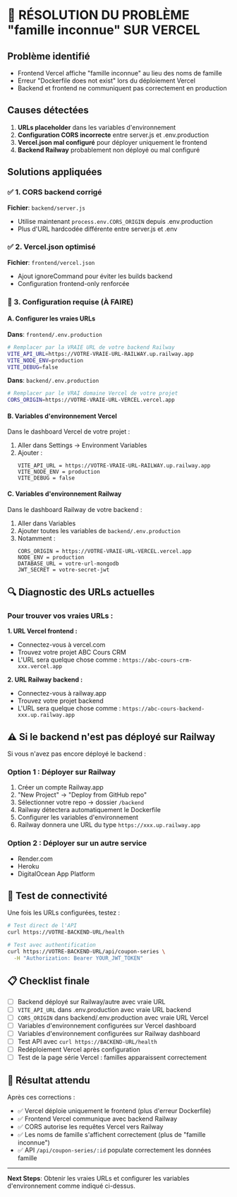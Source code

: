 # 🚨 RÉSOLUTION DU PROBLÈME "famille inconnue" SUR VERCEL

## Problème identifié
- Frontend Vercel affiche "famille inconnue" au lieu des noms de famille
- Erreur "Dockerfile does not exist" lors du déploiement Vercel
- Backend et frontend ne communiquent pas correctement en production

## Causes détectées
1. **URLs placeholder** dans les variables d'environnement
2. **Configuration CORS incorrecte** entre server.js et .env.production  
3. **Vercel.json mal configuré** pour déployer uniquement le frontend
4. **Backend Railway** probablement non déployé ou mal configuré

## Solutions appliquées

### ✅ 1. CORS backend corrigé
**Fichier**: `backend/server.js`
- Utilise maintenant `process.env.CORS_ORIGIN` depuis .env.production
- Plus d'URL hardcodée différente entre server.js et .env

### ✅ 2. Vercel.json optimisé  
**Fichier**: `frontend/vercel.json`
- Ajout ignoreCommand pour éviter les builds backend
- Configuration frontend-only renforcée

### 🔧 3. Configuration requise (À FAIRE)

#### A. Configurer les vraies URLs
**Dans**: `frontend/.env.production`
```bash
# Remplacer par la VRAIE URL de votre backend Railway
VITE_API_URL=https://VOTRE-VRAIE-URL-RAILWAY.up.railway.app
VITE_NODE_ENV=production
VITE_DEBUG=false
```

**Dans**: `backend/.env.production`  
```bash
# Remplacer par le VRAI domaine Vercel de votre projet
CORS_ORIGIN=https://VOTRE-VRAIE-URL-VERCEL.vercel.app
```

#### B. Variables d'environnement Vercel
Dans le dashboard Vercel de votre projet :
1. Aller dans Settings → Environment Variables
2. Ajouter :
   ```
   VITE_API_URL = https://VOTRE-VRAIE-URL-RAILWAY.up.railway.app
   VITE_NODE_ENV = production
   VITE_DEBUG = false
   ```

#### C. Variables d'environnement Railway
Dans le dashboard Railway de votre backend :
1. Aller dans Variables
2. Ajouter toutes les variables de `backend/.env.production`
3. Notamment :
   ```
   CORS_ORIGIN = https://VOTRE-VRAIE-URL-VERCEL.vercel.app
   NODE_ENV = production
   DATABASE_URL = votre-url-mongodb
   JWT_SECRET = votre-secret-jwt
   ```

## 🔍 Diagnostic des URLs actuelles

### Pour trouver vos vraies URLs :

**1. URL Vercel frontend :**
- Connectez-vous à vercel.com
- Trouvez votre projet ABC Cours CRM
- L'URL sera quelque chose comme : `https://abc-cours-crm-xxx.vercel.app`

**2. URL Railway backend :**
- Connectez-vous à railway.app  
- Trouvez votre projet backend
- L'URL sera quelque chose comme : `https://abc-cours-backend-xxx.up.railway.app`

## ⚠️ Si le backend n'est pas déployé sur Railway

Si vous n'avez pas encore déployé le backend :

### Option 1 : Déployer sur Railway
1. Créer un compte Railway.app
2. "New Project" → "Deploy from GitHub repo"
3. Sélectionner votre repo → dossier `/backend`
4. Railway détectera automatiquement le Dockerfile
5. Configurer les variables d'environnement
6. Railway donnera une URL du type `https://xxx.up.railway.app`

### Option 2 : Déployer sur un autre service  
- Render.com
- Heroku  
- DigitalOcean App Platform

## 🧪 Test de connectivité

Une fois les URLs configurées, testez :

```bash
# Test direct de l'API
curl https://VOTRE-BACKEND-URL/health

# Test avec authentification
curl https://VOTRE-BACKEND-URL/api/coupon-series \
  -H "Authorization: Bearer YOUR_JWT_TOKEN"
```

## 📋 Checklist finale

- [ ] Backend déployé sur Railway/autre avec vraie URL
- [ ] `VITE_API_URL` dans .env.production avec vraie URL backend  
- [ ] `CORS_ORIGIN` dans backend/.env.production avec vraie URL Vercel
- [ ] Variables d'environnement configurées sur Vercel dashboard
- [ ] Variables d'environnement configurées sur Railway dashboard
- [ ] Test API avec `curl https://BACKEND-URL/health`
- [ ] Redéploiement Vercel après configuration
- [ ] Test de la page série Vercel : familles apparaissent correctement

## 🎯 Résultat attendu

Après ces corrections :
- ✅ Vercel déploie uniquement le frontend (plus d'erreur Dockerfile)
- ✅ Frontend Vercel communique avec backend Railway 
- ✅ CORS autorise les requêtes Vercel vers Railway
- ✅ Les noms de famille s'affichent correctement (plus de "famille inconnue")
- ✅ API `/api/coupon-series/:id` populate correctement les données famille

---

**Next Steps**: Obtenir les vraies URLs et configurer les variables d'environnement comme indiqué ci-dessus.